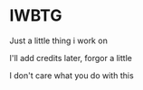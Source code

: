 # IWBTG
Just a little thing i work on


I'll add credits later, forgor a little

I don't care what you do with this

